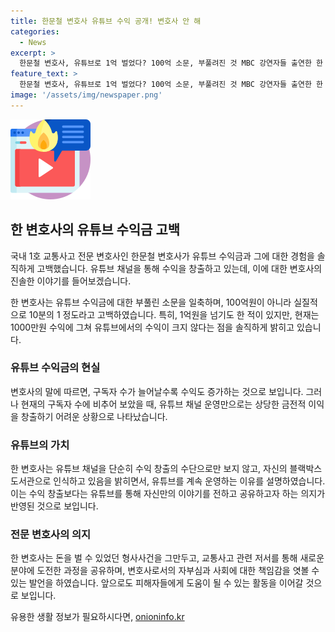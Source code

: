 ```yaml
---
title: 한문철 변호사 유튜브 수익 공개! 변호사 안 해
categories:
  - News
excerpt: >
  한문철 변호사, 유튜브로 1억 벌었다? 100억 소문, 부풀려진 것 MBC 강연자들 출연한 한 변호사는 유튜브로 1억을 벌었던 적 있었으나 현재 월 1000만원 수익. 유튜브는 블랙박스 도서관이라며 유튜브 계속 이유 설명. 2~3년 도둑, 소매치기 등 사건을 맡았으나 회의감으로 형사사건 그만둬 교통사고 관련 저서로 고문변호사 전했으며, 피해자들을 돕기 위해 6000여 건의 교통사고 소송 진행.
feature_text: >
  한문철 변호사, 유튜브로 1억 벌었다? 100억 소문, 부풀려진 것 MBC 강연자들 출연한 한 변호사는 유튜브로 1억을 벌었던 적 있었으나 현재 월 1000만원 수익. 유튜브는 블랙박스 도서관이라며 유튜브 계속 이유 설명. 2~3년 도둑, 소매치기 등 사건을 맡았으나 회의감으로 형사사건 그만둬 교통사고 관련 저서로 고문변호사 전했으며, 피해자들을 돕기 위해 6000여 건의 교통사고 소송 진행.
image: '/assets/img/newspaper.png'
---
```


<p><img src="/assets/img/news.png" alt="rentncar 속보" /></p>

<h2 data-ke-size="size26">한 변호사의 유튜브 수익금 고백</h2>

<p>국내 1호 교통사고 전문 변호사인 한문철 변호사가 유튜브 수익금과 그에 대한 경험을 솔직하게 고백했습니다. 유튜브 채널을 통해 수익을 창출하고 있는데, 이에 대한 변호사의 진솔한 이야기를 들어보겠습니다.</p>

<p data-ke-size="size16">한 변호사는 유튜브 수익금에 대한 부풀린 소문을 일축하며, 100억원이 아니라 실질적으로 10분의 1 정도라고 고백하였습니다. 특히, 1억원을 넘기도 한 적이 있지만, 현재는 1000만원 수익에 그쳐 유튜브에서의 수익이 크지 않다는 점을 솔직하게 밝히고 있습니다.</p>

<h3>유튜브 수익금의 현실</h3>

<p>변호사의 말에 따르면, 구독자 수가 늘어날수록 수익도 증가하는 것으로 보입니다. 그러나 현재의 구독자 수에 비추어 보았을 때, 유튜브 채널 운영만으로는 상당한 금전적 이익을 창출하기 어려운 상황으로 나타났습니다.</p>

<h3>유튜브의 가치</h3>

<p>한 변호사는 유튜브 채널을 단순히 수익 창출의 수단으로만 보지 않고, 자신의 블랙박스 도서관으로 인식하고 있음을 밝히면서, 유튜브를 계속 운영하는 이유를 설명하였습니다. 이는 수익 창출보다는 유튜브를 통해 자신만의 이야기를 전하고 공유하고자 하는 의지가 반영된 것으로 보입니다.</p>

<h3>전문 변호사의 의지</h3>

<p>한 변호사는 돈을 벌 수 있었던 형사사건을 그만두고, 교통사고 관련 저서를 통해 새로운 분야에 도전한 과정을 공유하며, 변호사로서의 자부심과 사회에 대한 책임감을 엿볼 수 있는 발언을 하였습니다. 앞으로도 피해자들에게 도움이 될 수 있는 활동을 이어갈 것으로 보입니다.</p>
유용한 생활 정보가 필요하시다면, <a href="https://onioninfo.kr" rel="dofollow">onioninfo.kr</a>


